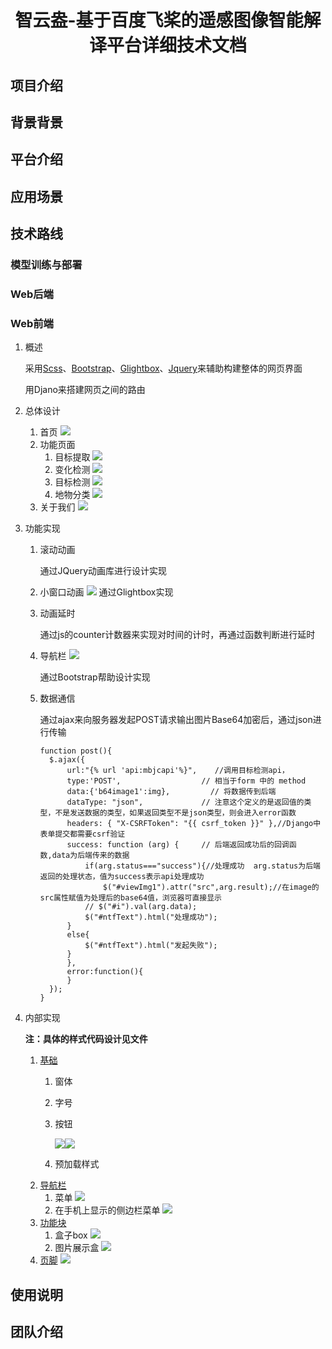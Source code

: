 <div align="center">
<h1> 智云盎-基于百度飞桨的遥感图像智能解译平台详细技术文档</h1>
</div>

## 项目介绍





## 背景背景




## 平台介绍




## 应用场景





## 技术路线
### 模型训练与部署


### Web后端


### Web前端

1. 概述
   
   采用[Scss](https://www.sass.hk/)、[Bootstrap](https://www.bootcss.com/)、[Glightbox](https://biati-digital.github.io/glightbox/)、[Jquery](https://jquery.com/)来辅助构建整体的网页界面

   用Djano来搭建网页之间的路由
3. 总体设计
   1. 首页
   ![](./image/%E9%A6%96%E9%A1%B5.png)
   1. 功能页面
      1. 目标提取
      ![](./image/mbtq0.PNG)
      2. 变化检测
      ![](./image/bhjc0.PNG)
      3. 目标检测
      ![](./image/mbjc0.PNG)
      4. 地物分类
      ![](./image/dwfl0.PNG)
   5. 关于我们
   ![](./image/gywm.png)
4. 功能实现
   1. 滚动动画
      
      通过JQuery动画库进行设计实现

   2. 小窗口动画
   ![](./image/littleWindow.png)
      通过Glightbox实现

   3. 动画延时
      
      通过js的counter计数器来实现对时间的计时，再通过函数判断进行延时

   4. 导航栏
   ![](./image/navbar.png)
      
      通过Bootstrap帮助设计实现

   5. 数据通信
      
      通过ajax来向服务器发起POST请求输出图片Base64加密后，通过json进行传输
      ```
      function post(){
		$.ajax({
            url:"{% url 'api:mbjcapi'%}",    //调用目标检测api，
            type:'POST',                  // 相当于form 中的 method
            data:{'b64image1':img},         // 将数据传到后端
            dataType: "json",             // 注意这个定义的是返回值的类型，不是发送数据的类型，如果返回类型不是json类型，则会进入error函数
            headers: { "X-CSRFToken": "{{ csrf_token }}" },//Django中表单提交都需要csrf验证
            success: function (arg) {     // 后端返回成功后的回调函数,data为后端传来的数据
                if(arg.status==="success"){//处理成功  arg.status为后端返回的处理状态，值为success表示api处理成功
					$("#viewImg1").attr("src",arg.result);//在image的src属性赋值为处理后的base64值，浏览器可直接显示
                // $("#i").val(arg.data);
                $("#ntfText").html("处理成功");
            }
            else{
                $("#ntfText").html("发起失败");
            }
            },
            error:function(){
            }
        });
	  }
5. 内部实现
   
   **注：具体的样式代码设计见文件**
   1. [基础](../a4project/static/scss/components/_site-base.scss)
      1. 窗体
      2. 字号
      3. 按钮
        
         ![](./image/button0.png)![](./image/button1.png)
      4. 预加载样式
   2. [导航栏](../a4project/static/scss/components/_site-navbar.scss)
      1. 菜单
      ![](./image/navbar.png)
      1. 在手机上显示的侧边栏菜单
      ![](./image/%E4%BE%A7%E8%BE%B9%E6%A0%8F.png)
   3. [功能块](../a4project/static/scss/components/_site-blocks.scss)
      1. 盒子box
      ![](./image/box.png)
      1. 图片展示盒
      ![](./image/imgbox.png)
   4. [页脚](../a4project/static/scss/components/_site-footer.scss)
   ![](./image/%E9%A1%B5%E8%84%9A.png)


## 使用说明




## 团队介绍

